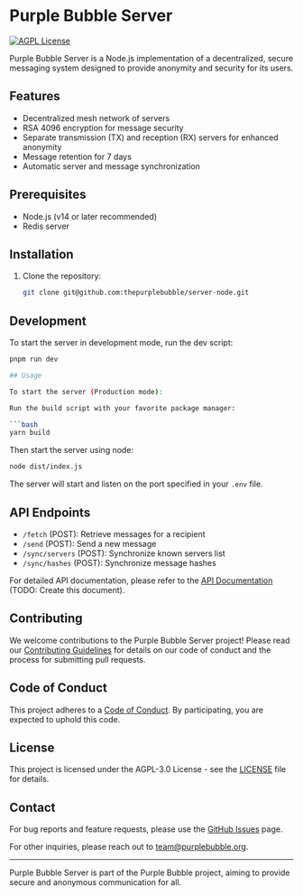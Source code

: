 # Purple Bubble Server

[![AGPL License](https://img.shields.io/badge/license-AGPL-blue.svg)](http://www.gnu.org/licenses/agpl-3.0)

Purple Bubble Server is a Node.js implementation of a decentralized, secure messaging system designed to provide anonymity and security for its users.

## Features

- Decentralized mesh network of servers
- RSA 4096 encryption for message security
- Separate transmission (TX) and reception (RX) servers for enhanced anonymity
- Message retention for 7 days
- Automatic server and message synchronization

## Prerequisites

- Node.js (v14 or later recommended)
- Redis server

## Installation

1. Clone the repository:

   ```bash
   git clone git@github.com:thepurplebubble/server-node.git
## Development

To start the server in development mode, run the dev script:

```bash
pnpm run dev

## Usage

To start the server (Production mode):

Run the build script with your favorite package manager:

```bash
yarn build
```

Then start the server using node:

```bash
node dist/index.js
```

The server will start and listen on the port specified in your `.env` file.

## API Endpoints

- `/fetch` (POST): Retrieve messages for a recipient
- `/send` (POST): Send a new message
- `/sync/servers` (POST): Synchronize known servers list
- `/sync/hashes` (POST): Synchronize message hashes

For detailed API documentation, please refer to the [API Documentation](docs/API.md) (TODO: Create this document).

## Contributing

We welcome contributions to the Purple Bubble Server project! Please read our [Contributing Guidelines](CONTRIBUTING.md) for details on our code of conduct and the process for submitting pull requests.

## Code of Conduct

This project adheres to a [Code of Conduct](CODE_OF_CONDUCT.md). By participating, you are expected to uphold this code.

## License

This project is licensed under the AGPL-3.0 License - see the [LICENSE](LICENSE) file for details.

## Contact

For bug reports and feature requests, please use the [GitHub Issues](https://github.com/thepurplebubble/server-node/issues) page.

For other inquiries, please reach out to [team@purplebubble.org](mailto:team@purplebubble.org).

---

Purple Bubble Server is part of the Purple Bubble project, aiming to provide secure and anonymous communication for all.
